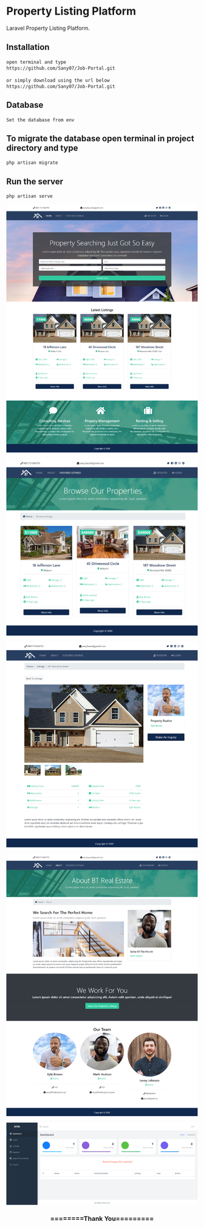 
# Property Listing Platform
Laravel Property Listing Platform.  


## Installation

```
open terminal and type
https://github.com/Sany07/Job-Portal.git

or simply download using the url below
https://github.com/Sany07/Job-Portal.git
```


## Database

```
Set the database from env
```

## To migrate the database open terminal in project directory and type
```
php artisan migrate
```

## Run the server
```
php artisan serve
```

![Settings Window](https://raw.githubusercontent.com/Sany07/property-listing-platform-laravel/master/screenshots/1.png)

![Settings Window](https://raw.githubusercontent.com/Sany07/property-listing-platform-laravel/master/screenshots/2.png)

![Settings Window](https://raw.githubusercontent.com/Sany07/property-listing-platform-laravel/master/screenshots/3.png)

![Settings Window](https://raw.githubusercontent.com/Sany07/property-listing-platform-laravel/master/screenshots/4.png)

![Settings Window](https://raw.githubusercontent.com/Sany07/property-listing-platform-laravel/master/screenshots/5.png)


<div align="center">
    <h3>========Thank You=========</h3>
</div>

